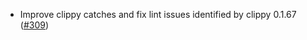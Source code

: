 - Improve clippy catches and fix lint issues identified by clippy 0.1.67
  ([#309](https://github.com/cosmos/ibc-rs/issues/309))
